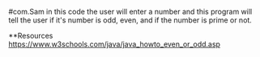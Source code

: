 #com.Sam
in this code the user will enter a number and this program will tell the user if it's number is 
odd, even, and if the number is prime or not.

**Resources
  https://www.w3schools.com/java/java_howto_even_or_odd.asp